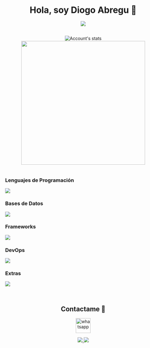 <div align="center">
<h1 align="center">Hola, soy <strong>Diogo Abregu</strong> 👋</h1>
</div>

<div align="center">
  <img src="https://github.com/DiogoFabricioAG/DiogoFabricioAG/assets/126220077/5ee8a2c2-30d5-4f5b-9b24-c75f2c3f34db">
</div>

<br/>


<div align="center">
  
  ![Account's stats](https://github-readme-stats.vercel.app/api?username=DiogoFabricioAG&show_icons=true&theme=tokyonight&layout=compact)
  <br>
  <img src="https://github.com/Anmol-Baranwal/Cool-GIFs-For-GitHub/assets/74038190/7b282ec6-fcc3-4600-90a7-2c3140549f58" width="400">
  <br><br>
  
</div>



<h3>Lenguajes de Programación</h3>
<p>
  <a href="https://skillicons.dev">
    <img src="https://skillicons.dev/icons?i=js,ts,py,java&perline=2" />
  </a>
</p>

<h3>Bases de Datos</h3>
<p>
  <a href="https://skillicons.dev">
    <img src="https://skillicons.dev/icons?i=postgres,sqlite,mongodb,mysql,redis,dynamodb&perline=3" />
  </a>
</p>

<h3>Frameworks</h3>
<p>
  <a href="https://skillicons.dev">
    <img src="https://skillicons.dev/icons?i=tailwind,vue,astro,django,spring,fastapi,flask,express,nuxtjs&perline=3" />
  </a>
</p>

<h3>DevOps</h3>
<p>
  <a href="https://skillicons.dev">
    <img src="https://skillicons.dev/icons?i=github,aws,netlify,docker,githubactions&perline=3" />
  </a>
</p>

<h3>Extras</h3>
<p>
  <a href="https://skillicons.dev">
    <img src="https://skillicons.dev/icons?i=html,react,git,notion,idea,vscode,wordpress,vite,vercel,pinia&perline=5" />
  </a>
</p>


<br/>

<h2 align="center">Contactame 🙌</h2>

<p align="center">
  <a href="https://api.whatsapp.com/send?phone=+51923790280&text=Hola,%20mi%20nombre%20es%20%3CTu%20nombre%3E,%20quisiera%20hablar%20contigo%20sobre%20%3C%22Tema%20de%20conversaci%C3%B3n%22%3E"  target="blank">
    <img align="center" src="https://www.espai.es/blog/wp-content/uploads/2013/04/whatsapp-logo.png" align="center" alt="whatsapp" height="48" width="48" />
</a>
</p>
<p align="center">
  <a href="https://www.linkedin.com/in/diogo-abregu-g/" target="blank">
    <img src="https://skillicons.dev/icons?i=linkedin" />
  </a>  
  <a href="mailto:diogo.abregu.g@uni.pe/" target="blank">
    <img src="https://skillicons.dev/icons?i=gmail" />
  </a>  
</p>

